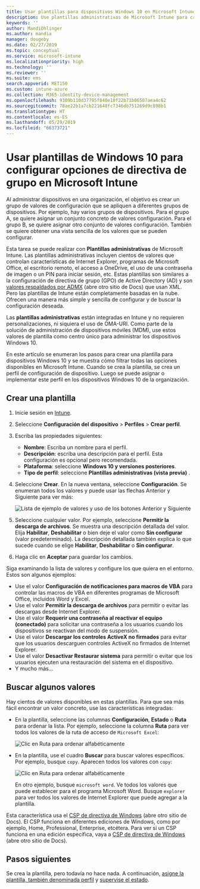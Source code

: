 ```yaml
---
title: Usar plantillas para dispositivos Windows 10 en Microsoft Intune - Azure | Microsoft Docs
description: Use plantillas administrativas de Microsoft Intune para crear grupos de valores de configuración para dispositivos Windows 10. Use estos valores en un perfil de configuración de dispositivo para controlar programas de Office, proteger características de Internet Explorer, controlar el acceso a OneDrive, usar características de escritorio remoto, habilitar la reproducción automática, establecer la configuración de administración de energía, usar la impresión a través de HTTP, usar otras opciones de inicio de sesión de usuario y controlar el tamaño del registro de eventos.
keywords: ''
author: MandiOhlinger
ms.author: mandia
manager: dougeby
ms.date: 02/27/2019
ms.topic: conceptual
ms.service: microsoft-intune
ms.localizationpriority: high
ms.technology: ''
ms.reviewer: ''
ms.suite: ems
search.appverid: MET150
ms.custom: intune-azure
ms.collection: M365-identity-device-management
ms.openlocfilehash: 9309b110d37795f840e10f22b71b06507aea4c62
ms.sourcegitcommit: 78ae22b1a7cb221648fc7346db751269d9c898b1
ms.translationtype: HT
ms.contentlocale: es-ES
ms.lasthandoff: 05/29/2019
ms.locfileid: "66373721"
---
```

# <a name="use-windows-10-templates-to-configure-group-policy-settings-in-microsoft-intune"></a>Usar plantillas de Windows 10 para configurar opciones de directiva de grupo en Microsoft Intune

Al administrar dispositivos en una organización, el objetivo es crear un grupo de valores de configuración que se apliquen a diferentes grupos de dispositivos. Por ejemplo, hay varios grupos de dispositivos. Para el grupo A, se quiere asignar un conjunto concreto de valores configuración. Para el grupo B, se quiere asignar otro conjunto de valores configuración. También se quiere obtener una vista sencilla de los valores que se pueden configurar.

Esta tarea se puede realizar con **Plantillas administrativas** de Microsoft Intune. Las plantillas administrativas incluyen cientos de valores que controlan características de Internet Explorer, programas de Microsoft Office, el escritorio remoto, el acceso a OneDrive, el uso de una contraseña de imagen o un PIN para iniciar sesión, etc. Estas plantillas son similares a la configuración de directiva de grupo (GPO) de Active Directory (AD) y son [valores respaldados por ADMX](https://docs.microsoft.com/windows/client-management/mdm/understanding-admx-backed-policies) (abre otro sitio de Docs) que usan XML. Pero las plantillas de Intune están completamente basadas en la nube. Ofrecen una manera más simple y sencilla de configurar y de buscar la configuración deseada.

Las **plantillas administrativas** están integradas en Intune y no requieren personalizaciones, ni siquiera el uso de OMA-URI. Como parte de la solución de administración de dispositivos móviles (MDM), use estos valores de plantilla como centro único para administrar los dispositivos Windows 10.

En este artículo se enumeran los pasos para crear una plantilla para dispositivos Windows 10 y se muestra cómo filtrar todas las opciones disponibles en Microsoft Intune. Cuando se crea la plantilla, se crea un perfil de configuración de dispositivo. Luego se puede asignar o implementar este perfil en los dispositivos Windows 10 de la organización.

## <a name="create-a-template"></a>Crear una plantilla

1. Inicie sesión en [Intune](https://go.microsoft.com/fwlink/?linkid=2090973).
2. Seleccione **Configuración del dispositivo** > **Perfiles** > **Crear perfil**.
3. Escriba las propiedades siguientes:

    - **Nombre**: Escriba un nombre para el perfil.
    - **Descripción**: escriba una descripción para el perfil. Esta configuración es opcional pero recomendada.
    - **Plataforma**: seleccione **Windows 10 y versiones posteriores**.
    - **Tipo de perfil**: seleccione **Plantillas administrativas (vista previa)** .

4. Seleccione **Crear**. En la nueva ventana, seleccione **Configuración**. Se enumeran todos los valores y puede usar las flechas Anterior y Siguiente para ver más:

    ![Lista de ejemplo de valores y uso de los botones Anterior y Siguiente](./media/administrative-templates-windows/sample-settings-list-next-page.png)

5. Seleccione cualquier valor. Por ejemplo, seleccione **Permitir la descarga de archivos**. Se muestra una descripción detallada del valor. Elija **Habilitar**, **Deshabilitar** o bien deje el valor como **Sin configurar** (valor predeterminado). La descripción detallada también explica lo que sucede cuando se elige **Habilitar**, **Deshabilitar** o **Sin configurar**.
6. Haga clic en **Aceptar** para guardar los cambios.

Siga examinando la lista de valores y configure los que quiera en el entorno. Estos son algunos ejemplos:

- Use el valor **Configuración de notificaciones para macros de VBA** para controlar las macros de VBA en diferentes programas de Microsoft Office, incluidos Word y Excel.
- Use el valor **Permitir la descarga de archivos** para permitir o evitar las descargas desde Internet Explorer.
- Use el valor **Requerir una contraseña al reactivar el equipo (conectado)** para solicitar una contraseña a los usuarios cuando los dispositivos se reactivan del modo de suspensión.
- Use el valor **Descargar los controles ActiveX no firmados** para evitar que los usuarios descarguen controles ActiveX no firmados de Internet Explorer.
- Use el valor **Desactivar Restaurar sistema** para permitir o evitar que los usuarios ejecuten una restauración del sistema en el dispositivo.
- Y mucho más...

## <a name="find-some-settings"></a>Buscar algunos valores

Hay cientos de valores disponibles en estas plantillas. Para que sea más fácil encontrar un valor concreto, use las características integradas:

- En la plantilla, seleccione las columnas **Configuración**, **Estado** o **Ruta** para ordenar la lista. Por ejemplo, seleccione la columna **Ruta** para ver todos los valores de la ruta de acceso de `Microsoft Excel`:

  ![Clic en Ruta para ordenar alfabéticamente](./media/administrative-templates-windows/path-filter-shows-excel-options.png)

- En la plantilla, use el cuadro **Buscar** para buscar valores específicos. Por ejemplo, busque `copy`. Aparecen todos los valores con `copy`:

  ![Clic en Ruta para ordenar alfabéticamente](./media/administrative-templates-windows/search-copy-settings.png)

  En otro ejemplo, busque `microsoft word`. Ve todos los valores que puede establecer para el programa Microsoft Word. Busque `explorer` para ver todos los valores de Internet Explorer que puede agregar a la plantilla.

Esta característica usa el [CSP de directiva de Windows](https://docs.microsoft.com/windows/client-management/mdm/policy-configuration-service-provider#admx-backed-policies) (abre otro sitio de Docs). El CSP funciona en diferentes ediciones de Windows, como por ejemplo, Home, Professional, Enterprise, etcétera. Para ver si un CSP funciona en una edición específica, vaya a [CSP de directiva de Windows](https://docs.microsoft.com/windows/client-management/mdm/policy-configuration-service-provider#admx-backed-policies) (abre otro sitio de Docs).

## <a name="next-steps"></a>Pasos siguientes

Se crea la plantilla, pero todavía no hace nada. A continuación, [asigne la plantilla, también denominada perfil](device-profile-assign.md) y [supervise el estado](device-profile-monitor.md).
